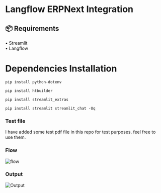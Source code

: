 # Langflow ERPNext Integration 

## 📦 <b>Requirements</b>

•	Streamlit
<br>
•	Langflow
<br>

# Dependencies Installation

```shell
pip install python-dotenv
```


```shell
pip install htbuilder
```


```shell
pip install streamlit_extras
```


```shell
pip install streamlit streamlit_chat -Uq
```

### Test file
I have added some test pdf file in this repo for test purposes. feel free to use them.


### Flow
![flow](https://github.com/oyasizaki/langflow-additional/assets/118342512/7aa88323-ac90-40ce-850a-e87aceacb638)



### Output
![Output](https://github.com/oyasizaki/langflow-additional/assets/118342512/03af30b0-37e0-430c-a248-bf48a5115e79)



